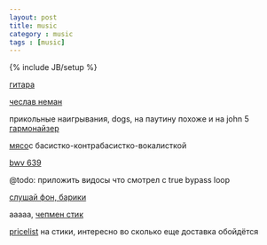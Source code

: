 ```yaml
---
layout: post
title: music
category : music
tags : [music]
---
```

{% include JB/setup %}


[гитара](http://www.froster.org/forum/index.php?showtopic=126434)

[чеслав неман](http://music.i.ua/user/426537/57119/)

прикольные наигрывания, dogs, на паутину похоже и на john 5
[гармонайзер](http://www.youtube.com/watch?v=CZYt8PJDCZs)


[мясо](http://www.youtube.com/watch?v=k4P6MV-iQkU)с басистко-контрабасистко-вокалисткой


[bwv 639](http://www.free-scores.com/search-uk.php?narrow=1&search=639&Submit=Search&operateur=AND)
 
@todo: приложить видосы что смотрел с true bypass loop


[слушай фон, барики](http://www.youtube.com/watch?v=igDsu5QWhpo)

ааааа, [чепмен стик](http://www.youtube.com/watch?v=PvuiAobq2_Y)

[pricelist](http://www.stick.com/prices/) на стики, интересно во сколько еще доставка обойдётся